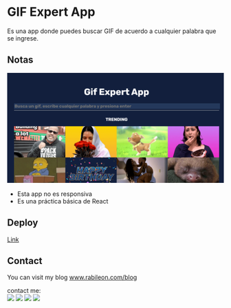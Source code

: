 # GIF Expert App

Es una app donde puedes buscar GIF de acuerdo a cualquier palabra que se ingrese.

## Notas

![Preview](./src/images/preview.PNG)

- Esta app no es responsiva
- Es una práctica básica de React

## Deploy

[Link]()

## Contact

You can visit my blog www.rabileon.com/blog

contact me:
<br/>
<a href="https://rabileon.com/" target="_blank"><img src="https://rabileon.com/wp-content/uploads/2021/06/website.png"></a>
<a href="https://www.linkedin.com/in/rabileon/" target="_blank"><img src="https://rabileon.com/wp-content/uploads/2021/06/linkedin.png"></a>
<a href="https://twitter.com/rabileon" target="_blank"><img src="https://rabileon.com/wp-content/uploads/2021/06/twitter.png"></a>
<a href="https://www.facebook.com/rabileonel" target="_blank"><img src="https://rabileon.com/wp-content/uploads/2021/06/facebook.png"></a>
